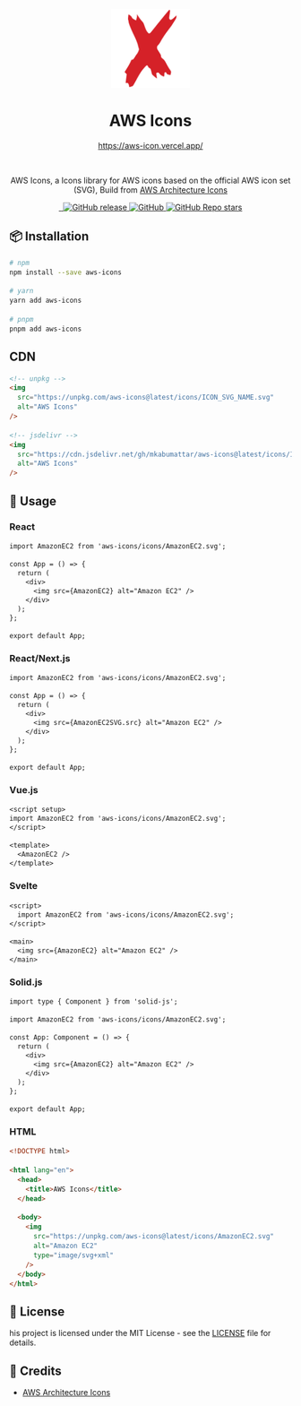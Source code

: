 <div align="center">
  <a href="https://aws-icon.vercel.app/">
    <img src="https://raw.githubusercontent.com/MKAbuMattar/aws-icons/main/src/assets/aws-icons.svg" alt="AWS Icons Logo" height="140" />
  </a>

  <h1>AWS Icons</h1>

<a href="https://aws-icon.vercel.app/">https://aws-icon.vercel.app/</a>

  <br/>

  <p>AWS Icons, a Icons library for AWS icons based on the official AWS icon set (SVG), Build from <a href="https://aws.amazon.com/architecture/icons/">AWS Architecture Icons</a></p>
</div>

<div align="center">
  <a href="https://www.npmjs.com/package/aws-icons" target="_blank">
    <img src="https://img.shields.io/badge/npm-%23CB3837.svg?style=for-the-badge&logo=npm&logoColor=white" alt=""/>
  </a>

  <a href="https://github.com/MKAbuMattar/aws-icons" target="_blank">
    <img src="https://img.shields.io/badge/github-%23181717.svg?style=for-the-badge&logo=github&logoColor=white" alt=""/>
  </a>

  <a href="https://github.com/MKAbuMattar/aws-icons/releases">
    <img alt="GitHub release" src="https://img.shields.io/github/v/release/MKAbuMattar/aws-icons?color=%23d52128&label=Latest%20release&style=for-the-badge" />
    </a>

  <a href="/LICENSE">
    <img alt="GitHub" src="https://img.shields.io/github/license/MKAbuMattar/aws-icons?color=%23d52128&style=for-the-badge">
  </a>

  <a href="https://github.com/MKAbuMattar/aws-icons/stargazers">
    <img alt="GitHub Repo stars" src="https://img.shields.io/github/stars/MKAbuMattar/aws-icons?color=%23d52128&label=github%20stars&style=for-the-badge">
  </a>
</div>

## 📦 Installation

```bash
# npm
npm install --save aws-icons

# yarn
yarn add aws-icons

# pnpm
pnpm add aws-icons
```

## CDN

```html
<!-- unpkg -->
<img
  src="https://unpkg.com/aws-icons@latest/icons/ICON_SVG_NAME.svg"
  alt="AWS Icons"
/>

<!-- jsdelivr -->
<img
  src="https://cdn.jsdelivr.net/gh/mkabumattar/aws-icons@latest/icons/ICON_SVG_NAME.svg"
  alt="AWS Icons"
/>
```

## 📖 Usage

### React

```tsx
import AmazonEC2 from 'aws-icons/icons/AmazonEC2.svg';

const App = () => {
  return (
    <div>
      <img src={AmazonEC2} alt="Amazon EC2" />
    </div>
  );
};

export default App;
```

### React/Next.js

```tsx
import AmazonEC2 from 'aws-icons/icons/AmazonEC2.svg';

const App = () => {
  return (
    <div>
      <img src={AmazonEC2SVG.src} alt="Amazon EC2" />
    </div>
  );
};

export default App;
```

### Vue.js

```vue
<script setup>
import AmazonEC2 from 'aws-icons/icons/AmazonEC2.svg';
</script>

<template>
  <AmazonEC2 />
</template>
```

### Svelte

```svelte
<script>
  import AmazonEC2 from 'aws-icons/icons/AmazonEC2.svg';
</script>

<main>
  <img src={AmazonEC2} alt="Amazon EC2" />
</main>
```

### Solid.js

```tsx
import type { Component } from 'solid-js';

import AmazonEC2 from 'aws-icons/icons/AmazonEC2.svg';

const App: Component = () => {
  return (
    <div>
      <img src={AmazonEC2} alt="Amazon EC2" />
    </div>
  );
};

export default App;
```

### HTML

```html
<!DOCTYPE html>

<html lang="en">
  <head>
    <title>AWS Icons</title>
  </head>

  <body>
    <img
      src="https://unpkg.com/aws-icons@latest/icons/AmazonEC2.svg"
      alt="Amazon EC2"
      type="image/svg+xml"
    />
  </body>
</html>
```

## 📝 License

his project is licensed under the MIT License - see the [LICENSE](LICENSE) file for details.

## 📜 Credits

- [AWS Architecture Icons](https://aws.amazon.com/architecture/icons/)
